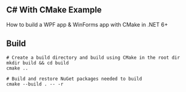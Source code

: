 ## C# With CMake Example

How to build a WPF app & WinForms app with CMake in .NET 6+

## Build
```
# Create a build directory and build using CMake in the root dir
mkdir build && cd build
cmake ..

# Build and restore NuGet packages needed to build 
cmake --build . -- -r

```
